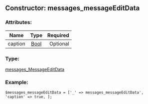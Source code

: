 ## Constructor: messages\_messageEditData  

### Attributes:

| Name     |    Type       | Required |
|----------|:-------------:|---------:|
|caption|[Bool](../types/Bool.md) | Optional|
### Type: 

[messages\_MessageEditData](../types/messages_MessageEditData.md)
### Example:

```
$messages_messageEditData = ['_' => messages_messageEditData', 'caption' => true, ];
```